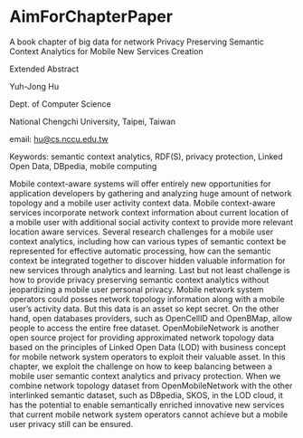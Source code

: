 # AimForChapterPaper
A book chapter of big data for network
Privacy Preserving Semantic Context Analytics for Mobile New Services Creation

Extended Abstract 

Yuh-Jong Hu

Dept. of Computer Science

National Chengchi University, Taipei, Taiwan

email: hu@cs.nccu.edu.tw

Keywords: semantic context analytics, RDF(S), privacy protection, Linked Open Data,
         DBpedia, mobile computing

Mobile context-aware systems will offer entirely new opportunities for application developers by gathering and analyzing huge amount of network topology and a mobile user activity context data. Mobile context-aware services incorporate network context information about current location of a mobile user with additional social activity context to provide more relevant location aware services. Several research challenges for a mobile user context analytics, including how can various types of semantic context be represented for effective automatic processing, how can the semantic context be integrated together to discover hidden valuable information for new services through analytics and learning. Last but not least challenge is how to provide privacy preserving semantic context analytics without jeopardizing a mobile user personal privacy. Mobile network system operators could posses network topology information along with a mobile user’s activity data. But this data is an asset so kept secret. On the other hand, open databases providers, such as OpenCellID and OpenBMap, allow people to access the entire free dataset. OpenMobileNetwork is another open source project for providing approximated network topology data based on the principles of Linked Open Data (LOD) with business concept for mobile network system operators to exploit their valuable asset. In this chapter, we exploit the challenge on how to keep balancing between a mobile user semantic context analytics and privacy protection. When we combine network topology dataset from OpenMobileNetwork with the other interlinked semantic dataset, such as DBpedia, SKOS, in the LOD cloud, it has the potential to enable semantically enriched innovative new services that current mobile network system operators cannot achieve but a mobile user privacy still can be ensured. 
